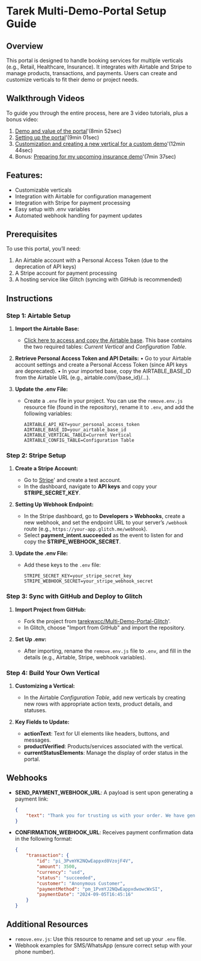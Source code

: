 
# Tarek Multi-Demo-Portal Setup Guide

## Overview

This portal is designed to handle booking services for multiple verticals (e.g., Retail, Healthcare, Insurance). It integrates with Airtable and Stripe to manage products, transactions, and payments. Users can create and customize verticals to fit their demo or project needs.

## Walkthrough Videos

To guide you through the entire process, here are 3 video tutorials, plus a bonus video:

1. [Demo and value of the portal](https://app.vidcast.io/share/82eb400a-3959-4954-879b-60d171141b63)'(8min 52sec)
2. [Setting up the portal](https://app.vidcast.io/share/03ef95a2-8e49-4fed-b4b9-3f328ed66e73)'(9min 01sec)
3. [Customization and creating a new vertical for a custom demo](https://app.vidcast.io/share/03ef95a2-8e49-4fed-b4b9-3f328ed66e73)'(12min 44sec)
4. Bonus: [Preparing for my upcoming insurance demo](https://app.vidcast.io/share/6a7742a7-fc88-40df-98d6-4790dbfc6973)'(7min 37sec)

## Features:
- Customizable verticals
- Integration with Airtable for configuration management
- Integration with Stripe for payment processing
- Easy setup with .env variables
- Automated webhook handling for payment updates

## Prerequisites
To use this portal, you’ll need:
1.	An Airtable account with a Personal Access Token (due to the deprecation of API keys)
2. A Stripe account for payment processing
3. A hosting service like Glitch (syncing with GitHub is recommended)

## Instructions

### Step 1: Airtable Setup

1. **Import the Airtable Base:**
   - [Click here to access and copy the Airtable base](https://airtable.com/appiuy3ZRMNu7BQLd/shrN4PkssfLMNGi3u). This base contains the two required tables: *Current Vertical* and *Configuration Table*.
   
2.	**Retrieve Personal Access Token and API Details:**
	•	Go to your Airtable account settings and create a Personal Access Token (since API keys are deprecated).
	•	In your imported base, copy the AIRTABLE_BASE_ID from the Airtable URL (e.g., airtable.com/{base_id}/…).

3. **Update the .env File:**
   - Create a `.env` file in your project. You can use the `remove.env.js` resource file (found in the repository), rename it to `.env`, and add the following variables:
     ```
     AIRTABLE_API_KEY=your_personal_access_token
     AIRTABLE_BASE_ID=your_airtable_base_id
     AIRTABLE_VERTICAL_TABLE=Current Vertical
     AIRTABLE_CONFIG_TABLE=Configuration Table
     ```

### Step 2: Stripe Setup

1. **Create a Stripe Account:**
   - Go to [Stripe](https://stripe.com)' and create a test account.
   - In the dashboard, navigate to **API keys** and copy your **STRIPE_SECRET_KEY**.

2. **Setting Up Webhook Endpoint:**
   - In the Stripe dashboard, go to **Developers > Webhooks**, create a new webhook, and set the endpoint URL to your server’s `/webhook` route (e.g., `https://your-app.glitch.me/webhook`).
   - Select **payment_intent.succeeded** as the event to listen for and copy the **STRIPE_WEBHOOK_SECRET**.

3. **Update the .env File:**
   - Add these keys to the `.env` file:
     ```
     STRIPE_SECRET_KEY=your_stripe_secret_key
     STRIPE_WEBHOOK_SECRET=your_stripe_webhook_secret
     ```

### Step 3: Sync with GitHub and Deploy to Glitch

1. **Import Project from GitHub:**
   - Fork the project from [tarekwxcc/Multi-Demo-Portal-Glitch](https://github.com/tarekwxcc/Multi-Demo-Portal-Glitch)'.
   - In Glitch, choose "Import from GitHub" and import the repository.

2. **Set Up .env:**
   - After importing, rename the `remove.env.js` file to `.env`, and fill in the details (e.g., Airtable, Stripe, webhook variables).

### Step 4: Build Your Own Vertical

1. **Customizing a Vertical:**
   - In the Airtable *Configuration Table*, add new verticals by creating new rows with appropriate action texts, product details, and statuses.

2. **Key Fields to Update:**
   - **actionText**: Text for UI elements like headers, buttons, and messages.
   - **productVerified**: Products/services associated with the vertical.
   - **currentStatusElements**: Manage the display of order status in the portal.

## Webhooks
- **SEND_PAYMENT_WEBHOOK_URL**: A payload is sent upon generating a payment link:
  ```json
  {
      "text": "Thank you for trusting us with your order. We have generated a secure payment link for you: {{paymentLink}}"
  }
  ```
- **CONFIRMATION_WEBHOOK_URL**: Receives payment confirmation data in the following format:
  ```json
  {
      "transaction": {
          "id": "pi_3PvmYK2NQwEappxd0VzojF4V",
          "amount": 3500,
          "currency": "usd",
          "status": "succeeded",
          "customer": "Anonymous Customer",
          "paymentMethod": "pm_1PvmYJ2NQwEappxdwowcWxSI",
          "paymentDate": "2024-09-05T16:45:16"
      }
  }
  ```

## Additional Resources
- `remove.env.js`: Use this resource to rename and set up your `.env` file.
- Webhook examples for SMS/WhatsApp (ensure correct setup with your phone number).

